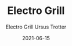 ---
date: '2021-06-15'
title: Electro Grill
subtitle: Electro Grill Ursus Trotter
image: https://lh3.googleusercontent.com/pw/ACtC-3e9ywDTVjwssIZkV88tDDuObffUBGwlaClttH136wB_GuWtUzOFmaZsXNVK3kpLrFmIAfFxVkj9GXDRIrj6FAbbCb3YW6XJH4VRh4nNyJN7YEN0Xeh0SrHDfNjcGvXo8HazYHDLw_a7ggxQu8Q_WE6ihQ=w828-h621-no?authuser=0
price: $ 30.000
weight: 30
description: Parrilla Electrica marca Ursus Trotter, excelente performance
link: 
exclude: false
---